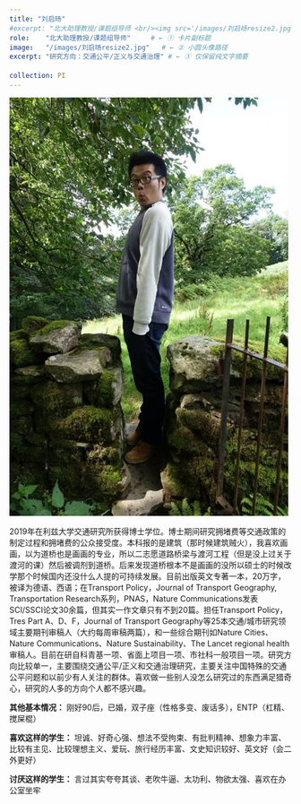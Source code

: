 ```yaml
---
title: "刘启旸"
#excerpt: "北大助理教授/课题组导师 <br/><img src='/images/刘启旸resize2.jpg'>"
role:    "北大助理教授/课题组导师"     # ← ① 卡片副标题
image:   "/images/刘启旸resize2.jpg"   # ← ② 小圆头像路径
excerpt: "研究方向：交通公平/正义与交通治理" # ← ③ 仅保留纯文字摘要

collection: PI
---
```


![Qiyang Liu](/images/刘启旸.jpg)

2019年在利兹大学交通研究所获得博士学位。博士期间研究拥堵费等交通政策的制定过程和拥堵费的公众接受度。本科报的是建筑（那时候建筑贼火），我喜欢画画，以为道桥也是画画的专业，所以二志愿道路桥梁与渡河工程（但是没上过关于渡河的课）然后被调剂到道桥。后来发现道桥根本不是画画的没所以硕士的时候改学那个时候国内还没什么人提的可持续发展。目前出版英文专著一本，20万字，被译为德语、西语；在Transport Policy，Journal of Transport Geography, Transportation Research系列，PNAS，Nature Communications发表SCI/SSCI论文30余篇，但其实一作文章只有不到20篇。担任Transport Policy，Tres Part A、D、F，Journal of Transport Geography等25本交通/城市研究领域主要期刊审稿人（大约每周审稿两篇），和一些综合期刊如Nature Cities、Nature Communications、Nature Sustainability、The Lancet regional health审稿人。目前在研自科青基一项、省面上项目一项、市社科一般项目一项。研究方向比较单一，主要围绕交通公平/正义和交通治理研究，主要关注中国特殊的交通公平问题和以前少有人关注的群体。喜欢做一些别人没怎么研究过的东西满足猎奇心，研究的人多的方向个人都不感兴趣。

**其他基本情况：** 刚好90后，已婚，双子座（性格多变、废话多），ENTP（杠精、搅屎棍）

**喜欢这样的学生：** 坦诚、好奇心强、想法不受拘束、有批判精神、想象力丰富、比较有主见、比较理想主义、爱玩、旅行经历丰富、文史知识较好、英文好（会二外更好）

**讨厌这样的学生：** 言过其实夸夸其谈、老吹牛逼、太功利、物欲太强、喜欢在办公室坐牢



